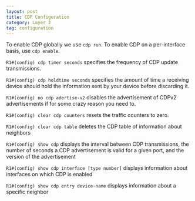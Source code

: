 ```yaml
---
layout: post
title: CDP Configuration
category: Layer 2
tag: configuration
---
```


To enable CDP globally we use `cdp run`. To enable CDP on a per-interface basis, use `cdp enable`.

`R1#(config) cdp timer seconds`  specifies the frequency of CDP update transmissions.

`R1#(config) cdp holdtime seconds` specifies the amount of time a receiving device should hold the information sent by your device before discarding it.

`R1#(config) no cdp adertise-v2` disables the advertisement of CDPv2 advertisements if for some crazy reason you need to.

`R1#(config) clear cdp counters` resets the traffic counters to zero.

`R1#(config) clear cdp table` deletes the CDP table of information about neighbors

`R1#(config) show cdp` displays the interval between CDP transmissions, the number of seconds a CDP advertisement is valid for a given port, and the version of the advertisement

`R1#(config) show cdp interface [type number]` displays information about interfaces on which CDP is enabled

`R1#(config) show cdp entry device-name` displays information about a specific neighbor

